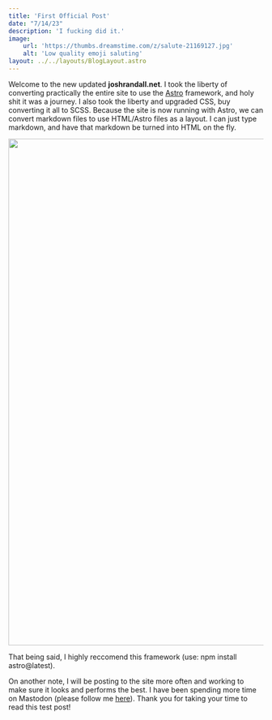 ```yaml
---
title: 'First Official Post'
date: "7/14/23"
description: 'I fucking did it.'
image:
    url: 'https://thumbs.dreamstime.com/z/salute-21169127.jpg'
    alt: 'Low quality emoji saluting'
layout: ../../layouts/BlogLayout.astro
---
```


Welcome to the new updated __joshrandall.net__. I took the liberty of converting practically the entire site to use the [Astro](https://astro.build) framework, and holy shit it was a journey. I also took the liberty and upgraded CSS, buy converting it all to SCSS. Because the site is now running with Astro, we can convert markdown files to use HTML/Astro files as a layout. I can just type markdown, and have that markdown be turned into HTML on the fly.

<img width=1000px src="https://i.imgur.com/E8YuV4S.png">

That being said, I highly reccomend this framework (use: npm install astro@latest).

On another note, I will be posting to the site more often and working to make sure it looks and performs the best. I have been spending more time on Mastodon (please follow me [here](https://hachyderm.io/@pursuit)). Thank you for taking your time to read this test post!